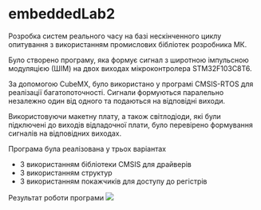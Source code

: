 # embeddedLab2
Розробка систем реального часу на базі  нескінченного циклу опитування з використанням промислових бібліотек розробника МК. 

Було створено програму, яка формує сигнал з широтною імпульсною модуляцією (ШІМ) на двох виходах мікроконтролера STM32F103C8T6. 

За допомогою CubeMX, було використано у програмі CMSIS-RTOS для реалізації багатопоточності. Сигнали формуються паралельно незалежно один від одного 
та подаються на відповідні виходи. 

Використовуючи макетну плату, а також світлодіоди, які були підключені до виходів відладочної плати, було перевірено формування сигналів на відповідних виходах.

Програма була реалізована у трьох варіантах
- З використанням бібліотеки CMSIS для драйверів 
- З використанням структур
- З використанням покажчиків для доступу до регістрів

Результат роботи програми
![](https://github.com/reinelind/embeddedLab2/blob/master/ezgif-2-8a28b02813.gif)
